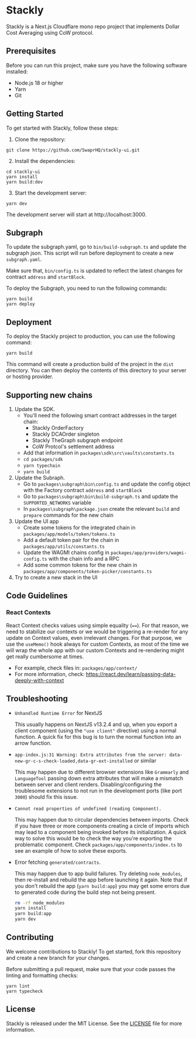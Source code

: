 # Stackly

Stackly is a Next.js Cloudflare mono repo project that implements Dollar Cost Averaging using CoW protocol.

## Prerequisites

Before you can run this project, make sure you have the following software installed:

- Node.js 18 or higher
- Yarn
- Git

## Getting Started

To get started with Stackly, follow these steps:

1. Clone the repository:

```
git clone https://github.com/SwaprHQ/stackly-ui.git
```

2. Install the dependencies:

```
cd stackly-ui
yarn install
yarn build:dev
```

3. Start the development server:

```
yarn dev
```

The development server will start at http://localhost:3000.

## Subgraph

To update the subgraph.yaml, go to `bin/build-subgraph.ts` and update the subgraph json. This script will run before deployment to create a new `subgraph.yaml`.

Make sure that, `bin/config.ts` is updated to reflect the latest changes for contract `address` and `startBlock`.

To deploy the Subgraph, you need to run the following commands:

```
yarn build
yarn deploy
```

## Deployment

To deploy the Stackly project to production, you can use the following command:

```
yarn build
```

This command will create a production build of the project in the `dist` directory. You can then deploy the contents of this directory to your server or hosting provider.

## Supporting new chains

1. Update the SDK.
   - You'll need the following smart contract addresses in the target chain:
     - Stackly OrderFactory
     - Stackly DCAOrder singleton
     - Stackly TheGraph subgraph endpoint
     - CoW Protcol's settlement address
   - Add that information in `packages\sdk\src\vaults\constants.ts`
   - `cd packages/sdk`
   - `yarn typechain`
   - `yarn build`
2. Update the Subraph.
   - Go to `packages\subgraph\bin\config.ts` and update the config object with the Factory contract `address` and `startBlock`
   - Go to `packages\subgraph\bin\build-subgraph.ts` and update the `SUPPORTED_NETWORKS` variable
   - In `packages\subgraph\package.json` create the relevant `build` and `prepare` commands for the new chain
3. Update the UI app
   - Create some tokens for the integrated chain in `packages/app/models/token/tokens.ts`
   - Add a default token pair for the chain in `packages/app/utils/constants.ts`
   - Update the WAGMI chains config in `packages/app/providers/wagmi-config.ts` with the chain info and a RPC
   - Add some common tokens for the new chain in `packages/app/components/token-picker/constants.ts`
4. Try to create a new stack in the UI

## Code Guidelines

### React Contexts

React Context checks values using simple equality (`==`). For that reason, we need to stabilize our contexts or we would be triggering a re-render for any update on Context values, even irrelevant changes. For that purpose, we use the `useMemo()` hook always for custom Contexts, as most of the time we will wrap the whole app with our custom Contexts and re-rendering might get really cumbersome at times.

- For example, check files in: `packages/app/context/`
- For more information, check: https://react.dev/learn/passing-data-deeply-with-context

## Troubleshooting

- `Unhandled Runtime Error` for NextJS

  This usually happens on NextJS v13.2.4 and up, when you export a client component (using the `"use client"` directive) using a normal function. A quick fix for this bug is to turn the normal function into an arrow function.

- `app-index.js:31 Warning: Extra attributes from the server: data-new-gr-c-s-check-loaded,data-gr-ext-installed` or similar

  This may happen due to different browser extensions like `Grammarly` and `LanguageTool` passing down extra attributes that will make a mismatch between server and client renders. Disabling/configuring the troublesome extensions to not run in the development ports (like port `3000`) should fix this issue.

- `Cannot read properties of undefined (reading Component).`

  This may happen due to circular dependencies between imports. Check if you have three or more components creating a circle of imports which may lead to a component being invoked before its initialization. A quick way to solve this would be to check the way you're exporting the problematic component. Check `packages/app/components/index.ts` to see an example of how to solve these exports.

- Error fetching `generated/contracts`.

  This may happen due to app build failures. Try deleting `node_modules`, then re-install and rebuild the app before launching it again. Note that if you don't rebuild the app (`yarn build:app`) you may get some errors due to generated code during the build step not being present.

  ```bash
  rm -rf node_modules
  yarn install
  yarn build:app
  yarn dev
  ```

## Contributing

We welcome contributions to Stackly! To get started, fork this repository and create a new branch for your changes.

Before submitting a pull request, make sure that your code passes the linting and formatting checks:

```
yarn lint
yarn typecheck
```

## License

Stackly is released under the MIT License. See the [LICENSE](LICENSE) file for more information.
